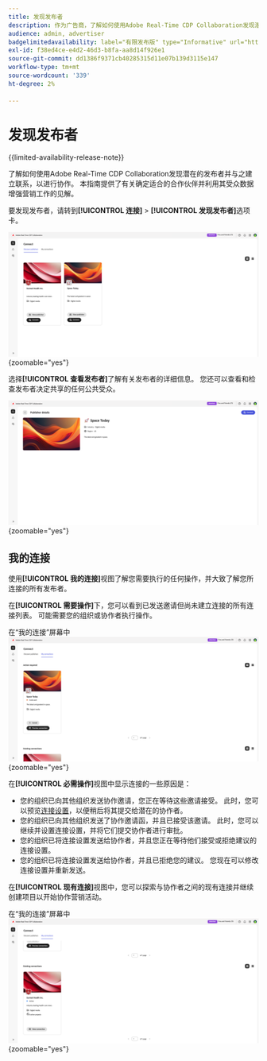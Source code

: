 ```yaml
---
title: 发现发布者
description: 作为广告商，了解如何使用Adobe Real-Time CDP Collaboration发现潜在的出版商以进行协作
audience: admin, advertiser
badgelimitedavailability: label="有限发布版" type="Informative" url="https://helpx.adobe.com/legal/product-descriptions/real-time-customer-data-platform-collaboration.html newtab=true"
exl-id: f38ed4ce-e4d2-46d3-b8fa-aa8d14f926e1
source-git-commit: dd1386f9371cb40285315d11e07b139d3115e147
workflow-type: tm+mt
source-wordcount: '339'
ht-degree: 2%

---
```


# 发现发布者

{{limited-availability-release-note}}

了解如何使用Adobe Real-Time CDP Collaboration发现潜在的发布者并与之建立联系，以进行协作。 本指南提供了有关确定适合的合作伙伴并利用其受众数据增强营销工作的见解。

要发现发布者，请转到&#x200B;**[!UICONTROL 连接]** > **[!UICONTROL 发现发布者]**&#x200B;选项卡。

![发现发布者页面](/help/assets/connect/discover-publishers/discover-publishers-overview.png){zoomable="yes"}

选择&#x200B;**[!UICONTROL 查看发布者]**&#x200B;了解有关发布者的详细信息。 您还可以查看和检查发布者决定共享的任何公共受众。

![查看发布者配置文件](/help/assets/connect/discover-publishers/view-publisher-profile.png){zoomable="yes"}

## 我的连接

使用&#x200B;**[!UICONTROL 我的连接]**&#x200B;视图了解您需要执行的任何操作，并大致了解您所连接的所有发布者。

在&#x200B;**[!UICONTROL 需要操作]**&#x200B;下，您可以看到已发送邀请但尚未建立连接的所有连接列表。 可能需要您的组织或协作者执行操作。

在“我的连接”屏幕中![需要执行操作的视图](/help/assets/connect/discover-publishers/action-required-view.png){zoomable="yes"}

在&#x200B;**[!UICONTROL 必需操作]**&#x200B;视图中显示连接的一些原因是：

* 您的组织已向其他组织发送协作邀请，您正在等待这些邀请接受。 此时，您可以预览[连接设置](/help/guide/glossary.md#connection-settings)，以便稍后将其提交给潜在的协作者。
* 您的组织已向其他组织发送了协作邀请函，并且已接受该邀请。 此时，您可以继续并设置连接设置，并将它们提交协作者进行审批。
* 您的组织已将连接设置发送给协作者，并且您正在等待他们接受或拒绝建议的连接设置。
* 您的组织已将连接设置发送给协作者，并且已拒绝您的建议。 您现在可以修改连接设置并重新发送。

在&#x200B;**[!UICONTROL 现有连接]**&#x200B;视图中，您可以探索与协作者之间的现有连接并继续创建项目以开始协作营销活动。

在“我的连接”屏幕中![现有连接视图](/help/assets/connect/discover-publishers/existing-connections-view.png){zoomable="yes"}
